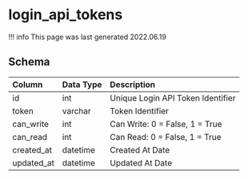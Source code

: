 # login_api_tokens

!!! info
	This page was last generated 2022.06.19

## Schema

| Column | Data Type | Description |
| :--- | :--- | :--- |
| id | int | Unique Login API Token Identifier |
| token | varchar | Token Identifier |
| can_write | int | Can Write: 0 = False, 1 = True |
| can_read | int | Can Read: 0 = False, 1 = True |
| created_at | datetime | Created At Date |
| updated_at | datetime | Updated At Date |

